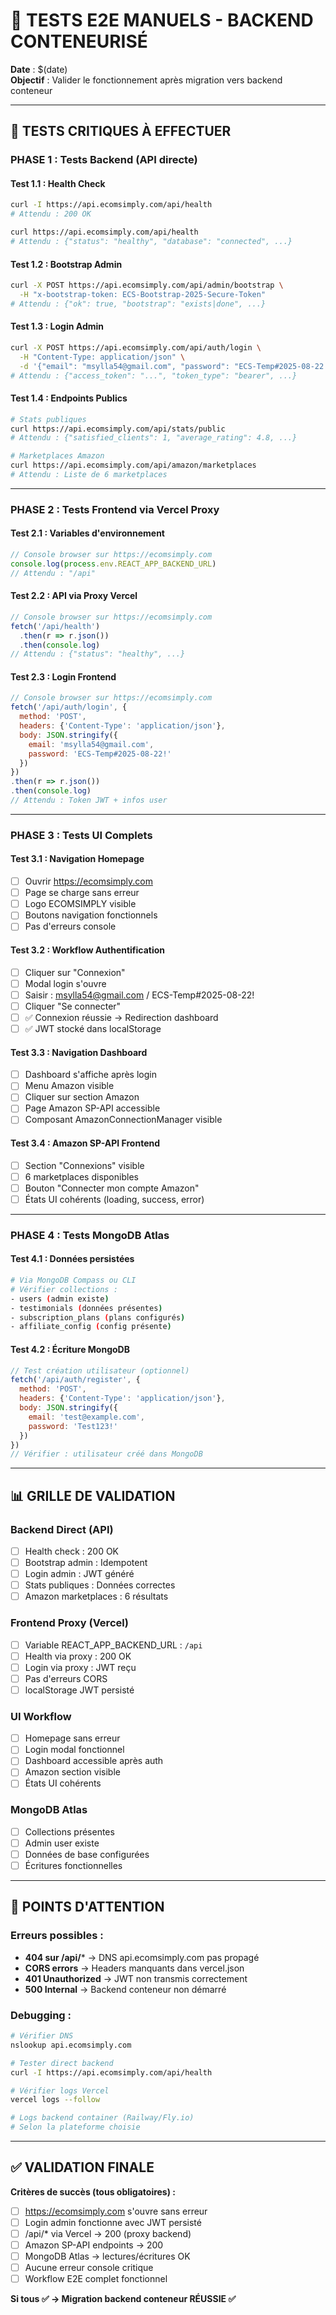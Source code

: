 # 🧪 TESTS E2E MANUELS - BACKEND CONTENEURISÉ

**Date** : $(date)  
**Objectif** : Valider le fonctionnement après migration vers backend conteneur

---

## 🎯 **TESTS CRITIQUES À EFFECTUER**

### **PHASE 1 : Tests Backend (API directe)**

#### **Test 1.1 : Health Check**
```bash
curl -I https://api.ecomsimply.com/api/health
# Attendu : 200 OK

curl https://api.ecomsimply.com/api/health
# Attendu : {"status": "healthy", "database": "connected", ...}
```

#### **Test 1.2 : Bootstrap Admin**
```bash
curl -X POST https://api.ecomsimply.com/api/admin/bootstrap \
  -H "x-bootstrap-token: ECS-Bootstrap-2025-Secure-Token"
# Attendu : {"ok": true, "bootstrap": "exists|done", ...}
```

#### **Test 1.3 : Login Admin**
```bash
curl -X POST https://api.ecomsimply.com/api/auth/login \
  -H "Content-Type: application/json" \
  -d '{"email": "msylla54@gmail.com", "password": "ECS-Temp#2025-08-22!"}'
# Attendu : {"access_token": "...", "token_type": "bearer", ...}
```

#### **Test 1.4 : Endpoints Publics**
```bash
# Stats publiques
curl https://api.ecomsimply.com/api/stats/public
# Attendu : {"satisfied_clients": 1, "average_rating": 4.8, ...}

# Marketplaces Amazon
curl https://api.ecomsimply.com/api/amazon/marketplaces  
# Attendu : Liste de 6 marketplaces
```

---

### **PHASE 2 : Tests Frontend via Vercel Proxy**

#### **Test 2.1 : Variables d'environnement**
```javascript
// Console browser sur https://ecomsimply.com
console.log(process.env.REACT_APP_BACKEND_URL)
// Attendu : "/api"
```

#### **Test 2.2 : API via Proxy Vercel**
```javascript
// Console browser sur https://ecomsimply.com
fetch('/api/health')
  .then(r => r.json())
  .then(console.log)
// Attendu : {"status": "healthy", ...}
```

#### **Test 2.3 : Login Frontend**
```javascript
// Console browser sur https://ecomsimply.com
fetch('/api/auth/login', {
  method: 'POST',
  headers: {'Content-Type': 'application/json'},
  body: JSON.stringify({
    email: 'msylla54@gmail.com', 
    password: 'ECS-Temp#2025-08-22!'
  })
})
.then(r => r.json())
.then(console.log)
// Attendu : Token JWT + infos user
```

---

### **PHASE 3 : Tests UI Complets**

#### **Test 3.1 : Navigation Homepage**
- [ ] Ouvrir https://ecomsimply.com
- [ ] Page se charge sans erreur
- [ ] Logo ECOMSIMPLY visible
- [ ] Boutons navigation fonctionnels
- [ ] Pas d'erreurs console

#### **Test 3.2 : Workflow Authentification**
- [ ] Cliquer sur "Connexion"
- [ ] Modal login s'ouvre
- [ ] Saisir : msylla54@gmail.com / ECS-Temp#2025-08-22!
- [ ] Cliquer "Se connecter"
- [ ] ✅ Connexion réussie → Redirection dashboard
- [ ] ✅ JWT stocké dans localStorage

#### **Test 3.3 : Navigation Dashboard**
- [ ] Dashboard s'affiche après login
- [ ] Menu Amazon visible
- [ ] Cliquer sur section Amazon
- [ ] Page Amazon SP-API accessible
- [ ] Composant AmazonConnectionManager visible

#### **Test 3.4 : Amazon SP-API Frontend**
- [ ] Section "Connexions" visible
- [ ] 6 marketplaces disponibles
- [ ] Bouton "Connecter mon compte Amazon"
- [ ] États UI cohérents (loading, success, error)

---

### **PHASE 4 : Tests MongoDB Atlas**

#### **Test 4.1 : Données persistées**
```bash
# Via MongoDB Compass ou CLI
# Vérifier collections :
- users (admin existe)
- testimonials (données présentes)  
- subscription_plans (plans configurés)
- affiliate_config (config présente)
```

#### **Test 4.2 : Écriture MongoDB**
```javascript
// Test création utilisateur (optionnel)
fetch('/api/auth/register', {
  method: 'POST',
  headers: {'Content-Type': 'application/json'},
  body: JSON.stringify({
    email: 'test@example.com',
    password: 'Test123!'
  })
})
// Vérifier : utilisateur créé dans MongoDB
```

---

## 📊 **GRILLE DE VALIDATION**

### **Backend Direct (API)**
- [ ] Health check : 200 OK
- [ ] Bootstrap admin : Idempotent  
- [ ] Login admin : JWT généré
- [ ] Stats publiques : Données correctes
- [ ] Amazon marketplaces : 6 résultats

### **Frontend Proxy (Vercel)**
- [ ] Variable REACT_APP_BACKEND_URL : `/api`
- [ ] Health via proxy : 200 OK
- [ ] Login via proxy : JWT reçu
- [ ] Pas d'erreurs CORS
- [ ] localStorage JWT persisté

### **UI Workflow**
- [ ] Homepage sans erreur
- [ ] Login modal fonctionnel
- [ ] Dashboard accessible après auth
- [ ] Amazon section visible
- [ ] États UI cohérents

### **MongoDB Atlas**
- [ ] Collections présentes
- [ ] Admin user existe
- [ ] Données de base configurées
- [ ] Écritures fonctionnelles

---

## 🚨 **POINTS D'ATTENTION**

### **Erreurs possibles :**
- **404 sur /api/*** → DNS api.ecomsimply.com pas propagé
- **CORS errors** → Headers manquants dans vercel.json
- **401 Unauthorized** → JWT non transmis correctement
- **500 Internal** → Backend conteneur non démarré

### **Debugging :**
```bash
# Vérifier DNS
nslookup api.ecomsimply.com

# Tester direct backend
curl -I https://api.ecomsimply.com/api/health

# Vérifier logs Vercel
vercel logs --follow

# Logs backend container (Railway/Fly.io)
# Selon la plateforme choisie
```

---

## ✅ **VALIDATION FINALE**

**Critères de succès (tous obligatoires) :**
- [ ] https://ecomsimply.com s'ouvre sans erreur
- [ ] Login admin fonctionne avec JWT persisté
- [ ] /api/* via Vercel → 200 (proxy backend)
- [ ] Amazon SP-API endpoints → 200
- [ ] MongoDB Atlas → lectures/écritures OK
- [ ] Aucune erreur console critique
- [ ] Workflow E2E complet fonctionnel

**Si tous ✅ → Migration backend conteneur RÉUSSIE ✅**